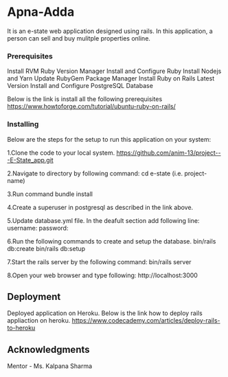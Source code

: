 # Apna-Adda

It is an e-state web application designed using rails. In this application, a person can sell and buy mulitple properties online.

### Prerequisites

Install RVM Ruby Version Manager
Install and Configure Ruby
Install Nodejs and Yarn
Update RubyGem Package Manager
Install Ruby on Rails Latest Version
Install and Configure PostgreSQL Database

Below is the link is install all the following prerequisites
https://www.howtoforge.com/tutorial/ubuntu-ruby-on-rails/ 
  
### Installing

Below are the steps for the setup to run this application on your system:

1.Clone the code to your local system.
  https://github.com/anim-13/project---E-State_app.git

2.Navigate to directory by following command: 
  cd e-state (i.e. project-name)

3.Run command
  bundle install

4.Create a superuser in postgresql as described in the link above.

5.Update database.yml file. In the deafult section add following line:
  username: <postgres-username>
  password: <postgres-password>

6.Run the following commands to create and setup the database.
  bin/rails db:create
  bin/rails db:setup

7.Start the rails server by the following command:
  bin/rails server

8.Open your web browser and type following:
  http://localhost:3000
  
## Deployment

Deployed application on Heroku. Below is the link how to deploy rails appliaction on heroku.
https://www.codecademy.com/articles/deploy-rails-to-heroku

## Acknowledgments

Mentor - Ms. Kalpana Sharma
